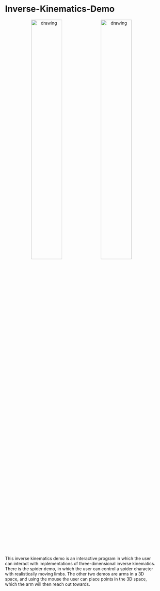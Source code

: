 # Inverse-Kinematics-Demo
<p align=center>
<img src="https://user-images.githubusercontent.com/106629327/203192091-49b41ead-1a30-4872-8ec8-acc0068ad422.png" alt="drawing" width="45%"/>
<img src="https://user-images.githubusercontent.com/106629327/203193457-885a0ff3-8f06-407f-8ccc-2a8b17c2d6e3.png" alt="drawing" width="45%"/>
<p\>

This inverse kinematics demo is an interactive program in which the user can interact with implementations of three-dimensional inverse kinematics. There is the spider demo, in which the user can control a spider character with realistically moving limbs. The other two demos are arms in a 3D space, and using the mouse the user can place points in the 3D space, which the arm will then reach out towards.
